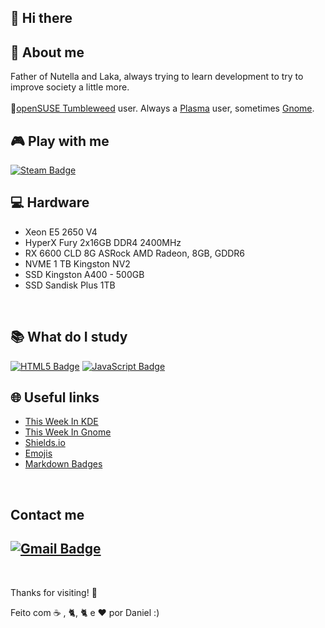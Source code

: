 ## 👋 Hi there 

<!--
**danieldilorenzo/danieldilorenzo** is a ✨ _special_ ✨ repository because its `README.md` (this file) appears on your GitHub profile.

Here are some ideas to get you started:

- 🔭 I’m currently working on ...
- 🌱 I’m currently learning ...
- 👯 I’m looking to collaborate on ...
- 🤔 I’m looking for help with ...
- 💬 Ask me about ...
- 📫 How to reach me: ...
- 😄 Pronouns: ...
- ⚡ Fun fact: ...
-->

## :bearded_person: **About me**  

Father of Nutella and Laka, always trying to learn development to try to improve society a little more.
<br><br>&#129422;[openSUSE Tumbleweed](https://get.opensuse.org/tumbleweed/) user. Always a [Plasma](https://kde.org/) user, sometimes [Gnome](https://www.gnome.org/).
<br>

## :video_game: **Play with me**  
[![Steam Badge](https://img.shields.io/badge/steam-%23000000.svg?style=flat-square&logo=steam&logoColor=white&link=https://steamcommunity.com/profiles/76561198144395953/)](https://steamcommunity.com/profiles/76561198144395953/)
<br>

## :computer: **Hardware**  
- Xeon E5 2650 V4
- HyperX Fury 2x16GB DDR4 2400MHz
- RX 6600 CLD 8G ASRock AMD Radeon, 8GB, GDDR6
- NVME 1 TB Kingston NV2
- SSD Kingston A400 - 500GB
- SSD Sandisk Plus 1TB
<br>

## :books: **What do I study**  

[![HTML5 Badge](https://img.shields.io/badge/html5-%23E34F26.svg?style=flat-square&logo=html5&logoColor=white)](https://www.origamid.com/curso/html-e-css-para-iniciantes)
[![JavaScript Badge](https://img.shields.io/badge/javascript-%23323330.svg??style=flat-square&logo=javascript&logoColor=%23F7DF1A&)](https://www.origamid.com/curso/javascript-completo-es6/)
<br>

## :globe_with_meridians: **Useful links**  
- [This Week In KDE](https://pointieststick.com/")
- [This Week In Gnome](https://thisweek.gnome.org/)
- [Shields.io](https://shields.io/badges)
- [Emojis](https://github.com/ikatyang/emoji-cheat-sheet)
- [Markdown Badges](https://github.com/Ileriayo/markdown-badges)
<br>

## Contact me
[![Gmail Badge](https://img.shields.io/badge/-Gmail-c14438?style=flat-square&logo=Gmail&logoColor=white&link=mailto:danieldilorenzoferreira@gmail.com)](mailto:danieldilorenzoferreira@gmail.com)
---
<br>

Thanks for visiting! 👋

Feito com  &#9749; , &#128008;, &#128008; e <g-emoji class="g-emoji" alias="heart" fallback-src="https://github.githubassets.com/images/icons/emoji/unicode/2764.png">❤️</g-emoji>  por Daniel :)
